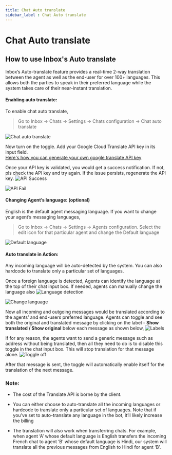 ```yaml
---
title: Chat Auto translate
sidebar_label : Chat Auto translate
---
```


# Chat Auto translate

## How to use Inbox's Auto translate
Inbox’s Auto-translate feature provides a real-time 2-way translation between the agent as well as the end-user for over 100+ languages. This allows both the parties to speak in their preferred language while the system takes care of their near-instant translation.

#### Enabling auto translate:
To enable chat auto translate,
>Go to Inbox -> Chats -> Settings -> Chats configuration -> Chat auto translate

![Chat auto translate](https://cdn.yellowmessenger.com/V5AZb4EivnvU1634802769954.png)

Now turn on the toggle. Add your Google Cloud Translate API key in its input field.  
[Here's how you can generate your own google translate API key](https://docs.yellow.ai/docs/platform_concepts/inbox/google-translate-api-inbox/)

Once your API key is validated, you would get a success notification. If not, pls check the API key and try again. If 
the issue persists, regenerate the API key.
![API Success](https://cdn.yellowmessenger.com/sznmMoQf9xkT1634802877386.png)

![API Fail](https://cdn.yellowmessenger.com/4unnXpXEglAD1634802950978.png)

#### Changing Agent’s language: (optional)

English is the default agent messaging language. If you want to change your agent’s messaging languages,

>Go to Inbox -> Chats -> Settings -> Agents configuration. Select the edit icon for that particular agent and change the Default language

![Default language](https://cdn.yellowmessenger.com/twEksPNGUa691634803072880.png)

#### Auto translate in Action:

Any incoming language will be auto-detected by the system. You can also hardcode to translate only a particular set of languages.

Once a foreign language is detected, Agents can identify the language at the top of their chat input box. If needed, agents can manually change the language also
![Language detection](https://cdn.yellowmessenger.com/x6YX7Sw670lb1634803196101.png)

![Change language](https://cdn.yellowmessenger.com/F8nooNQW9uda1634803257954.png)

Now all incoming and outgoing messages would be translated according to the agents’ and end-users preferred language. Agents can toggle and see both the original and translated message by clicking on the label - **Show translated / Show original** below each message as shown below,
![Labels](https://cdn.yellowmessenger.com/Pa8yHsOjOt101634803395295.png)

If for any reason, the agents want to send a generic message such as address without being translated, then all they need to do is to disable this toggle in the chat input box. This will stop translation for that message alone.
![Toggle off](https://cdn.yellowmessenger.com/sgxn9hy3kr2G1634803422903.png)

After that message is sent, the toggle will automatically enable itself for the translation of the next message.


### Note:

- The cost of the Translate API is borne by the client.
    
- You can either choose to auto-translate all the incoming languages or hardcode to translate only a particular set of languages. Note that if you’ve set to auto-translate any language in the bot, it’ll likely increase the billing
    
- The translation will also work when transferring chats. For example, when agent ‘A’ whose default language is English transfers the incoming French chat to agent ‘B’ whose default language is Hindi, our system will translate all the previous messages from English to Hindi for agent ‘B’.
